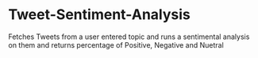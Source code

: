 # Tweet-Sentiment-Analysis

Fetches Tweets from a user entered topic and runs a sentimental analysis on them and returns percentage of Positive, Negative and Nuetral
